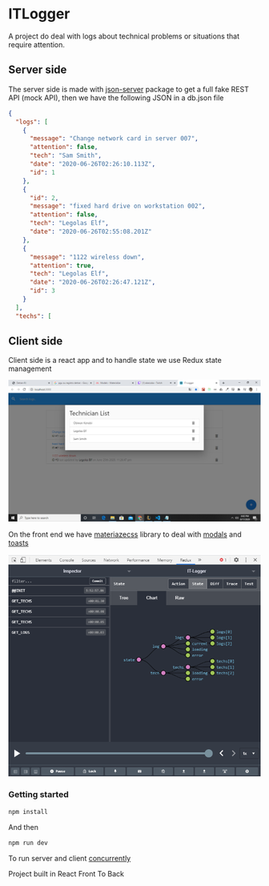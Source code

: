 # ITLogger

A project do deal with logs about technical problems or situations that require attention.

## Server side

The server side is made with [json-server](https://github.com/typicode/json-server) package to get a full fake REST API (mock API), then we have the following JSON in a db.json file

```json
{
  "logs": [
    {
      "message": "Change network card in server 007",
      "attention": false,
      "tech": "Sam Smith",
      "date": "2020-06-26T02:26:10.113Z",
      "id": 1
    },
    {
      "id": 2,
      "message": "fixed hard drive on workstation 002",
      "attention": false,
      "tech": "Legolas Elf",
      "date": "2020-06-26T02:55:08.201Z"
    },
    {
      "message": "1122 wireless down",
      "attention": true,
      "tech": "Legolas Elf",
      "date": "2020-06-26T02:26:47.121Z",
      "id": 3
    }
  ],
  "techs": [
```

## Client side

Client side is a react app and to handle state we use Redux state management

<img src="https://github.com/NietoCurcio/ITLogger-react-bradTraversy/blob/master/readme/image2.png?raw=true" width="550" alt="Redux">

On the front end we have [materiazecss](https://materializecss.com/) library to deal with [modals](https://materializecss.com/modals.html) and [toasts](https://materializecss.com/toasts.html)

<p align="center">
  <img src="https://github.com/NietoCurcio/ITLogger-react-bradTraversy/blob/master/readme/image3.png?raw=true" width="750" alt="ITLogger">
</p>

### Getting started

```sh
npm install
```
And then
```sh
npm run dev
```
To run server and client [concurrently](https://github.com/kimmobrunfeldt/concurrently)

Project built in React Front To Back
